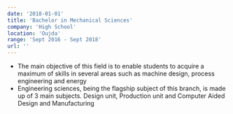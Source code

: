 ```yaml
---
date: '2018-01-01'
title: 'Bachelor in Mechanical Sciences'
company: 'High School'
location: 'Oujda'
range: 'Sept 2016 - Sept 2018'
url: ''
---
```


- The main objective of this field is to enable students to acquire a maximum of skills in several areas such as machine design, process engineering and energy
- Engineering sciences, being the flagship subject of this branch, is made up of 3 main subjects. Design unit, Production unit and Computer Aided Design and Manufacturing
